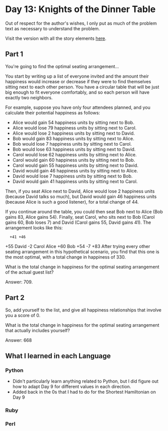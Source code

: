 # Day 13: Knights of the Dinner Table

Out of respect for the author's wishes, I only put as much of the problem text as necessary to understand the problem.

Visit the version with all the story elements [here](https://adventofcode.com/2015/day/13).

## Part 1

You're going to find the optimal seating arrangement...

You start by writing up a list of everyone invited and the amount their happiness would increase or decrease if they were to find themselves sitting next to each other person. You have a circular table that will be just big enough to fit everyone comfortably, and so each person will have exactly two neighbors.

For example, suppose you have only four attendees planned, and you calculate their potential happiness as follows:

- Alice would gain 54 happiness units by sitting next to Bob.
- Alice would lose 79 happiness units by sitting next to Carol.
- Alice would lose 2 happiness units by sitting next to David.
- Bob would gain 83 happiness units by sitting next to Alice.
- Bob would lose 7 happiness units by sitting next to Carol.
- Bob would lose 63 happiness units by sitting next to David.
- Carol would lose 62 happiness units by sitting next to Alice.
- Carol would gain 60 happiness units by sitting next to Bob.
- Carol would gain 55 happiness units by sitting next to David.
- David would gain 46 happiness units by sitting next to Alice.
- David would lose 7 happiness units by sitting next to Bob.
- David would gain 41 happiness units by sitting next to Carol.

Then, if you seat Alice next to David, Alice would lose 2 happiness units (because David talks so much), but David would gain 46 happiness units (because Alice is such a good listener), for a total change of 44.

If you continue around the table, you could then seat Bob next to Alice (Bob gains 83, Alice gains 54). Finally, seat Carol, who sits next to Bob (Carol gains 60, Bob loses 7) and David (Carol gains 55, David gains 41). The arrangement looks like this:

      +41 +46
 +55   David    -2
 Carol       Alice
 +60    Bob    +54
      -7  +83
After trying every other seating arrangement in this hypothetical scenario, you find that this one is the most optimal, with a total change in happiness of 330.

What is the total change in happiness for the optimal seating arrangement of the actual guest list?

Answer: 709.

## Part 2
So, add yourself to the list, and give all happiness relationships that involve you a score of 0.

What is the total change in happiness for the optimal seating arrangement that actually includes yourself?

Answer: 668

## What I learned in each Language

### Python
- Didn't particularly learn anything related to Python, but I did figure out how to adapt Day 9 for different values in each direction.
- Added back in the 0s that I had to do for the Shortest Hamiltonian on Day 9
### Ruby

### Perl